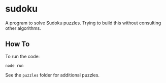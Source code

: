 # sudoku

A program to solve Sudoku puzzles. Trying to build this without consulting other algorithms.

## How To

To run the code:

```
node run
```

See the `puzzles` folder for additional puzzles.
